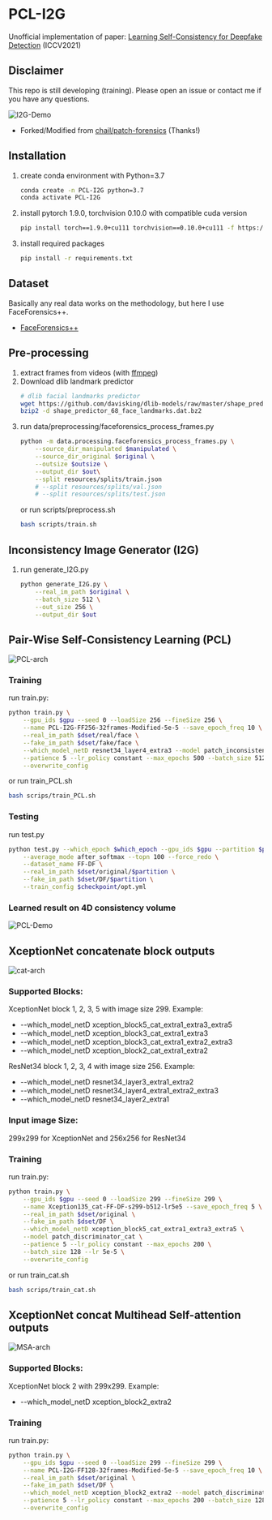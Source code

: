 # PCL-I2G
Unofficial implementation of paper: [Learning Self-Consistency for Deepfake Detection](https://arxiv.org/pdf/2012.09311.pdf) (ICCV2021)

## Disclaimer  
This repo is still developing (training). Please open an issue or contact me if you have any questions.  

![I2G-Demo](img/I2G.png)

* Forked/Modified from [chail/patch-forensics](https://github.com/chail/patch-forensics) (Thanks!)

## Installation
1. create conda environment with Python=3.7
    ```bash
    conda create -n PCL-I2G python=3.7
    conda activate PCL-I2G
    ```
2. install pytorch 1.9.0, torchvision 0.10.0 with compatible cuda version
    ```bash
    pip install torch==1.9.0+cu111 torchvision==0.10.0+cu111 -f https://download.pytorch.org/whl/torch_stable.html
    ```
3. install required packages
    ```bash
    pip install -r requirements.txt
    ```

## Dataset
Basically any real data works on the methodology, but here I use FaceForensics++.
* [FaceForensics++](https://github.com/ondyari/FaceForensics)

## Pre-processing
1. extract frames from videos (with [ffmpeg](https://www.ffmpeg.org/))
2. Download dlib landmark predictor
    ```bash
    # dlib facial landmarks predictor
    wget https://github.com/davisking/dlib-models/raw/master/shape_predictor_68_face_landmarks.dat.bz2
    bzip2 -d shape_predictor_68_face_landmarks.dat.bz2
    ```
3. run data/preprocessing/faceforensics_process_frames.py
    ```bash
    python -m data.processing.faceforensics_process_frames.py \
        --source_dir_manipulated $manipulated \
        --source_dir_original $original \
        --outsize $outsize \
        --output_dir $out\
        --split resources/splits/train.json
        # --split resources/splits/val.json
        # --split resources/splits/test.json
    ```
    or run scripts/preprocess.sh
    ```bash
    bash scripts/train.sh
    ```

## Inconsistency Image Generator (I2G)

1. run generate_I2G.py
    ```bash
    python generate_I2G.py \
        --real_im_path $original \
        --batch_size 512 \
        --out_size 256 \
        --output_dir $out
    ```

## Pair-Wise Self-Consistency Learning (PCL)  
![PCL-arch](img/PCL.png)

### Training
run train.py: 
```bash
python train.py \
	--gpu_ids $gpu --seed 0 --loadSize 256 --fineSize 256 \
	--name PCL-I2G-FF256-32frames-Modified-5e-5 --save_epoch_freq 10 \
 	--real_im_path $dset/real/face \
 	--fake_im_path $dset/fake/face \
	--which_model_netD resnet34_layer4_extra3 --model patch_inconsistency_discriminator --lbda 10 \
	--patience 5 --lr_policy constant --max_epochs 500 --batch_size 512 --lr 5e-5 \
	--overwrite_config
```
or run train_PCL.sh
```bash
bash scrips/train_PCL.sh
```

### Testing
run test.py
```bash
python test.py --which_epoch $which_epoch --gpu_ids $gpu --partition $partition \
    --average_mode after_softmax --topn 100 --force_redo \
    --dataset_name FF-DF \
    --real_im_path $dset/original/$partition \
    --fake_im_path $dset/DF/$partition \
    --train_config $checkpoint/opt.yml
```

### Learned result on 4D consistency volume
![PCL-Demo](img/PCL-Demo.png)


## XceptionNet concatenate block outputs 
![cat-arch](img/cat.png)

### Supported Blocks:
XceptionNet block 1, 2, 3, 5 with image size 299. Example:
* --which_model_netD xception_block5_cat_extra1_extra3_extra5  
* --which_model_netD xception_block3_cat_extra1_extra3  
* --which_model_netD xception_block3_cat_extra1_extra2_extra3  
* --which_model_netD xception_block2_cat_extra1_extra2  

ResNet34 block 1, 2, 3, 4 with image size 256. Example:
* --which_model_netD resnet34_layer3_extra1_extra2
* --which_model_netD resnet34_layer4_extra1_extra2_extra3
* --which_model_netD resnet34_layer2_extra1

### Input image Size:
299x299 for XceptionNet and 256x256 for ResNet34

### Training
run train.py: 
```bash
python train.py \
	--gpu_ids $gpu --seed 0 --loadSize 299 --fineSize 299 \
	--name Xception135_cat-FF-DF-s299-b512-lr5e5 --save_epoch_freq 5 \
 	--real_im_path $dset/original \
 	--fake_im_path $dset/DF \
	--which_model_netD xception_block5_cat_extra1_extra3_extra5 \
	--model patch_discriminator_cat \
	--patience 5 --lr_policy constant --max_epochs 200 \
	--batch_size 128 --lr 5e-5 \
	--overwrite_config
```
or run train_cat.sh
```bash
bash scrips/train_cat.sh
```

## XceptionNet concat Multihead Self-attention outputs 
![MSA-arch](img/MSA.png)

### Supported Blocks:
XceptionNet block 2 with 299x299. Example:
* --which_model_netD xception_block2_extra2

### Training
run train.py: 
```bash
python train.py \
	--gpu_ids $gpu --seed 0 --loadSize 299 --fineSize 299 \
	--name PCL-I2G-FF128-32frames-Modified-5e-5 --save_epoch_freq 10 \
 	--real_im_path $dset/original \
 	--fake_im_path $dset/DF \
	--which_model_netD xception_block2_extra2 --model patch_discriminator_multihead_selfattention --lbda 10 \
	--patience 5 --lr_policy constant --max_epochs 200 --batch_size 128 --lr 5e-5 \
	--overwrite_config
```